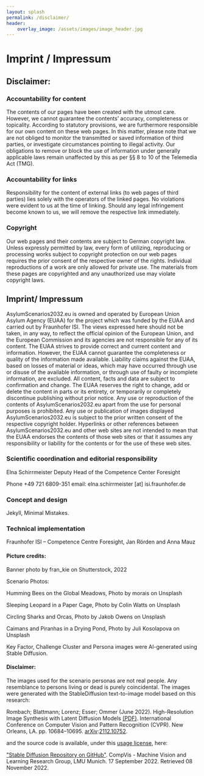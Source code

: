 ```yaml
---
layout: splash
permalink: /disclaimer/
header:
    overlay_image: /assets/images/image_header.jpg
---
```



# Imprint / Impressum


## Disclaimer:

### Accountability for content
The contents of our pages have been created with the utmost care. However, we cannot guarantee the contents’ accuracy, completeness or topicality. According to statutory provisions, we are furthermore responsible for our own content on these web pages. In this matter, please note that we are not obliged to monitor the transmitted or saved information of third parties, or investigate circumstances pointing to illegal activity. Our obligations to remove or block the use of information under generally applicable laws remain unaffected by this as per §§ 8 to 10 of the Telemedia Act (TMG).

### Accountability for links
Responsibility for the content of external links (to web pages of third parties) lies solely with the operators of the linked pages. No violations were evident to us at the time of linking. Should any legal infringement become known to us, we will remove the respective link immediately.

### Copyright
Our web pages and their contents are subject to German copyright law. Unless expressly permitted by law, every form of utilizing, reproducing or processing works subject to copyright protection on our web pages requires the prior consent of the respective owner of the rights. Individual reproductions of a work are only allowed for private use. The materials from these pages are copyrighted and any unauthorized use may violate copyright laws.

## Imprint/ Impressum
AsylumScenarios2032.eu is owned and operated by European Union Asylum Agency (EUAA) for the project which was funded by the EUAA and carried out by Fraunhofer ISI.  The views expressed here should not be taken, in any way, to reflect the official opinion of the European Union, and the European Commission and its agencies are not responsible for any of its content. The EUAA strives to provide correct and current content and information.  However, the EUAA cannot guarantee the completeness or quality of the information made available.  Liability claims against the EUAA, based on losses of material or ideas, which may have occurred through use or disuse of the available information, or through use of faulty or incomplete information, are excluded.  All content, facts and data are subject to confirmation and change.  The EUAA reserves the right to change, add or delete the content in parts or its entirety, or temporarily or completely discontinue publishing without prior notice.
Any use or reproduction of the contents of AsylumScenarios2032.eu apart from the use for personal purposes is prohibited. Any use or publication of images displayed AsylumScenarios2032.eu is subject to the prior written consent of the respective copyright holder.
Hyperlinks or other references between AsylumScenarios2032.eu and other web sites are not intended to mean that the EUAA endorses the contents of those web sites or that it assumes any responsibility or liability for the contents or for the use of these web sites.


### Scientific coordination and editorial responsibility

Elna Schirrmeister
Deputy Head of the Competence Center Foresight

Phone +49 721 6809-351
email: elna.schirrmeister [at] isi.fraunhofer.de

### Concept and design
Jekyll, Minimal Mistakes.

### Technical implementation
Fraunhofer ISI  – Competence Centre Foresight,
Jan Rörden and Anna Mauz

#### Picture credits:
Banner photo by fran_kie on Shutterstock, 2022 

Scenario Photos: 

Humming Bees on the Global Meadows, Photo by morais on Unsplash 

Sleeping Leopard in a Paper Cage, Photo by Colin Watts on Unsplash

Circling Sharks and Orcas, Photo by Jakob Owens on Unsplash

Caimans and Piranhas in a Drying Pond, Photo by Juli Kosolapova on Unsplash

Key Factor, Challenge Cluster and Persona images were AI-generated using Stable Diffusion.

#### Disclaimer:
The images used for the scenario personas are not real people. 
Any resemblance to persons living or dead is purely coincidental. The images were generated with the StableDiffusion text-to-image model based on this research:

Rombach; Blattmann; Lorenz; Esser; Ommer (June 2022). High-Resolution Image Synthesis with Latent Diffusion Models [(PDF)](https://openaccess.thecvf.com/content/CVPR2022/papers/Rombach_High-Resolution_Image_Synthesis_With_Latent_Diffusion_Models_CVPR_2022_paper.pdf). International Conference on Computer Vision and Pattern Recognition (CVPR). New Orleans, LA. pp. 10684–10695. [arXiv](https://en.wikipedia.org/wiki/ArXiv):[2112.10752](https://arxiv.org/abs/2112.10752).

and the source code is available, under this [usage license](https://huggingface.co/spaces/CompVis/stable-diffusion-license), here:

["Stable Diffusion Repository on GitHub"](https://github.com/CompVis/stable-diffusion). CompVis - Machine Vision and Learning Research Group, LMU Munich. 17 September 2022. Retrieved 08 November 2022. 
